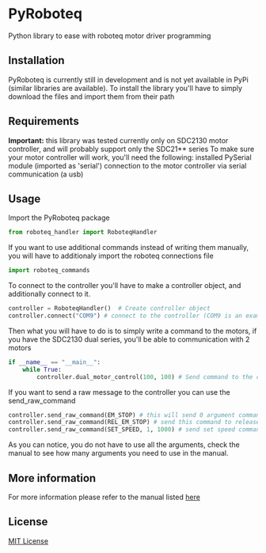 # PyRoboteq

Python library to ease with roboteq motor driver programming


## Installation

PyRoboteq is currently still in development and is not yet available in PyPi (similar libraries are available).
To install the library you'll have to simply download the files and import them from their path


## Requirements 

**Important:** this library was tested currently only on SDC2130 motor controller, and will probably support only the SDC21** series
To make sure your motor controller will work, you'll need the following:
installed PySerial module (imported as 'serial')
connection to the motor controller via serial communication (a usb)


## Usage

Import the PyRoboteq package
```python
from roboteq_handler import RoboteqHandler
```
If you want to use additional commands instead of writing them manually, you will have to additionaly import the roboteq connections file
```python
import roboteq_commands
```
To connect to the controller you'll have to make a controller object, and additionally connect to it.
```python
controller = RoboteqHandler()  # Create controller object
controller.connect("COM9") # connect to the controller (COM9 is an example for windows)
```
Then what you will have to do is to simply write a command to the motors, if you have the SDC2130 dual series, you'll be able to communication with 2 motors
```python
if __name__ == "__main__":
    while True:
        controller.dual_motor_control(100, 100) # Send command to the controller
```

If you want to send a raw message to the controller you can use the send_raw_command
```python
controller.send_raw_command(EM_STOP) # this will send 0 argument command for emergency stop
controller.send_raw_command(REL_EM_STOP) # send this command to release it
controller.send_raw_command(SET_SPEED, 1, 1000) # send set speed command to channel 1 (first argument) with the value of up to 1000 RPM (second argument)
```
As you can notice, you do not have to use all the arguments, check the manual to see how many arguments you need to use in the manual.

## More information
For more information please refer to the manual listed [here](https://www.roboteq.com/docman-list/motor-controllers-documents-and-files/documentation/user-manual/272-roboteq-controllers-user-manual-v17/file)

## License
[MIT License](https://choosealicense.com/licenses/mit/)

